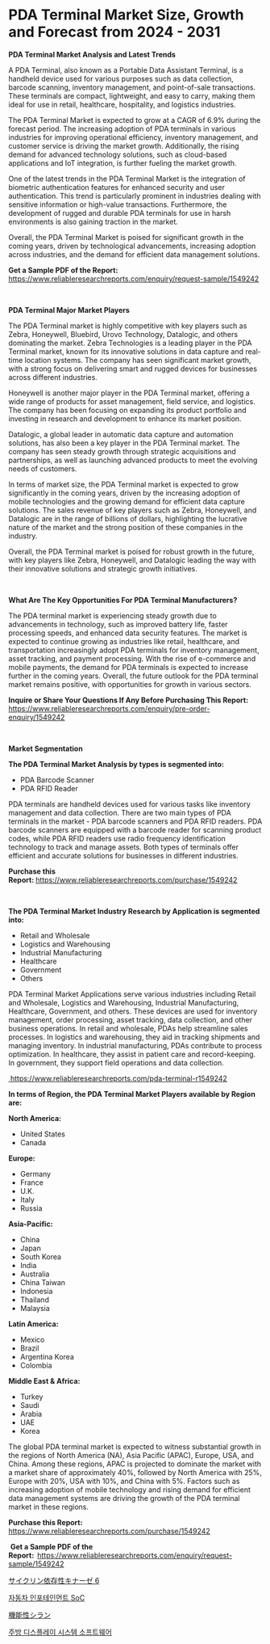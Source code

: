 <p><h1>PDA Terminal Market Size, Growth and Forecast from 2024 - 2031</h1></p><p><strong>PDA Terminal Market Analysis and Latest Trends</strong></p>
<p><p>A PDA Terminal, also known as a Portable Data Assistant Terminal, is a handheld device used for various purposes such as data collection, barcode scanning, inventory management, and point-of-sale transactions. These terminals are compact, lightweight, and easy to carry, making them ideal for use in retail, healthcare, hospitality, and logistics industries.</p><p>The PDA Terminal Market is expected to grow at a CAGR of 6.9% during the forecast period. The increasing adoption of PDA terminals in various industries for improving operational efficiency, inventory management, and customer service is driving the market growth. Additionally, the rising demand for advanced technology solutions, such as cloud-based applications and IoT integration, is further fueling the market growth.</p><p>One of the latest trends in the PDA Terminal Market is the integration of biometric authentication features for enhanced security and user authentication. This trend is particularly prominent in industries dealing with sensitive information or high-value transactions. Furthermore, the development of rugged and durable PDA terminals for use in harsh environments is also gaining traction in the market.</p><p>Overall, the PDA Terminal Market is poised for significant growth in the coming years, driven by technological advancements, increasing adoption across industries, and the demand for efficient data management solutions.</p></p>
<p><strong>Get a Sample PDF of the Report:&nbsp;</strong> <a href="https://www.reliableresearchreports.com/enquiry/request-sample/1549242">https://www.reliableresearchreports.com/enquiry/request-sample/1549242</a></p>
<p>&nbsp;</p>
<p><strong>PDA Terminal Major Market Players</strong></p>
<p><p>The PDA Terminal market is highly competitive with key players such as Zebra, Honeywell, Bluebird, Urovo Technology, Datalogic, and others dominating the market. Zebra Technologies is a leading player in the PDA Terminal market, known for its innovative solutions in data capture and real-time location systems. The company has seen significant market growth, with a strong focus on delivering smart and rugged devices for businesses across different industries.</p><p>Honeywell is another major player in the PDA Terminal market, offering a wide range of products for asset management, field service, and logistics. The company has been focusing on expanding its product portfolio and investing in research and development to enhance its market position.</p><p>Datalogic, a global leader in automatic data capture and automation solutions, has also been a key player in the PDA Terminal market. The company has seen steady growth through strategic acquisitions and partnerships, as well as launching advanced products to meet the evolving needs of customers.</p><p>In terms of market size, the PDA Terminal market is expected to grow significantly in the coming years, driven by the increasing adoption of mobile technologies and the growing demand for efficient data capture solutions. The sales revenue of key players such as Zebra, Honeywell, and Datalogic are in the range of billions of dollars, highlighting the lucrative nature of the market and the strong position of these companies in the industry.</p><p>Overall, the PDA Terminal market is poised for robust growth in the future, with key players like Zebra, Honeywell, and Datalogic leading the way with their innovative solutions and strategic growth initiatives.</p></p>
<p>&nbsp;</p>
<p><strong>What Are The Key Opportunities For PDA Terminal Manufacturers?</strong></p>
<p><p>The PDA terminal market is experiencing steady growth due to advancements in technology, such as improved battery life, faster processing speeds, and enhanced data security features. The market is expected to continue growing as industries like retail, healthcare, and transportation increasingly adopt PDA terminals for inventory management, asset tracking, and payment processing. With the rise of e-commerce and mobile payments, the demand for PDA terminals is expected to increase further in the coming years. Overall, the future outlook for the PDA terminal market remains positive, with opportunities for growth in various sectors.</p></p>
<p><strong>Inquire or Share Your Questions If Any Before Purchasing This Report:</strong> <a href="https://www.reliableresearchreports.com/enquiry/pre-order-enquiry/1549242">https://www.reliableresearchreports.com/enquiry/pre-order-enquiry/1549242</a></p>
<p>&nbsp;</p>
<p><strong>Market Segmentation</strong></p>
<p><strong>The PDA Terminal Market Analysis by types is segmented into:</strong></p>
<p><ul><li>PDA Barcode Scanner</li><li>PDA RFID Reader</li></ul></p>
<p><p>PDA terminals are handheld devices used for various tasks like inventory management and data collection. There are two main types of PDA terminals in the market - PDA barcode scanners and PDA RFID readers. PDA barcode scanners are equipped with a barcode reader for scanning product codes, while PDA RFID readers use radio frequency identification technology to track and manage assets. Both types of terminals offer efficient and accurate solutions for businesses in different industries.</p></p>
<p><strong>Purchase this Report:&nbsp;</strong><a href="https://www.reliableresearchreports.com/purchase/1549242">https://www.reliableresearchreports.com/purchase/1549242</a></p>
<p>&nbsp;</p>
<p><strong>The PDA Terminal Market Industry Research by Application is segmented into:</strong></p>
<p><ul><li>Retail and Wholesale</li><li>Logistics and Warehousing</li><li>Industrial Manufacturing</li><li>Healthcare</li><li>Government</li><li>Others</li></ul></p>
<p><p>PDA Terminal Market Applications serve various industries including Retail and Wholesale, Logistics and Warehousing, Industrial Manufacturing, Healthcare, Government, and others. These devices are used for inventory management, order processing, asset tracking, data collection, and other business operations. In retail and wholesale, PDAs help streamline sales processes. In logistics and warehousing, they aid in tracking shipments and managing inventory. In industrial manufacturing, PDAs contribute to process optimization. In healthcare, they assist in patient care and record-keeping. In government, they support field operations and data collection.</p></p>
<p><a href="https://www.reliableresearchreports.com/pda-terminal-r1549242">&nbsp;https://www.reliableresearchreports.com/pda-terminal-r1549242</a></p>
<p><strong>In terms of Region, the PDA Terminal Market Players available by Region are:</strong></p>
<p>
    <p> <strong> North America: </strong>
        <ul>
            <li>United States</li>
            <li>Canada</li>
        </ul>
        </p> 
    <p> <strong> Europe: </strong>
        <ul>
            <li>Germany</li>
            <li>France</li>
            <li>U.K.</li>
            <li>Italy</li>
            <li>Russia</li>
        </ul>
        </p> 
    <p> <strong> Asia-Pacific: </strong>
        <ul>
            <li>China</li>
            <li>Japan</li>
            <li>South Korea</li>
            <li>India</li>
            <li>Australia</li>
            <li>China Taiwan</li>
            <li>Indonesia</li>
            <li>Thailand</li>
            <li>Malaysia</li>
        </ul>
        </p> 
    <p> <strong> Latin America: </strong>
        <ul>
            <li>Mexico</li>
            <li>Brazil</li>
            <li>Argentina Korea</li>
            <li>Colombia</li>
        </ul>
        </p> 
    <p> <strong> Middle East & Africa: </strong>
        <ul>
            <li>Turkey</li>
            <li>Saudi</li>
            <li>Arabia</li>
            <li>UAE</li>
            <li>Korea</li>
        </ul>
    </p>
    </p>
<p><p>The global PDA terminal market is expected to witness substantial growth in the regions of North America (NA), Asia Pacific (APAC), Europe, USA, and China. Among these regions, APAC is projected to dominate the market with a market share of approximately 40%, followed by North America with 25%, Europe with 20%, USA with 10%, and China with 5%. Factors such as increasing adoption of mobile technology and rising demand for efficient data management systems are driving the growth of the PDA terminal market in these regions.</p></p>
<p><strong>Purchase this Report: </strong><a href="https://www.reliableresearchreports.com/purchase/1549242">https://www.reliableresearchreports.com/purchase/1549242</a></p>
<p>&nbsp;<strong>Get a Sample PDF of the Report:&nbsp;&nbsp;</strong><a href="https://www.reliableresearchreports.com/enquiry/request-sample/1549242">https://www.reliableresearchreports.com/enquiry/request-sample/1549242</a></p>
<p><strong></strong></p>
<p><p><a href="https://medium.com/@kelscdowell78456/%E3%82%B5%E3%82%A4%E3%82%AF%E3%83%AA%E3%83%B3%E4%BE%9D%E5%AD%98%E6%80%A7%E3%82%AD%E3%83%8A%E3%83%BC%E3%82%BC6%E5%B8%82%E5%A0%B4%E3%81%AE%E3%82%A4%E3%83%B3%E3%82%B5%E3%82%A4%E3%83%88-%E5%B8%82%E5%A0%B4%E5%8B%95%E5%90%91-%E6%88%90%E9%95%B7-2024%E5%B9%B4%E3%81%8B%E3%82%892031%E5%B9%B4%E3%81%BE%E3%81%A7%E3%81%AE%E4%BA%88%E6%B8%AC-d68deedffed1">サイクリン依存性キナーゼ 6</a></p><p><a href="https://medium.com/@jonatanjast1928/%EC%9E%90%EB%8F%99%EC%B0%A8-%EC%9D%B8%ED%8F%AC%ED%85%8C%EC%9D%B8%EB%A8%BC%ED%8A%B8-socs-%EC%8B%9C%EC%9E%A5-%EC%8B%9C%EC%9E%A5-cagr-%EC%8B%9C%EC%9E%A5-%EB%8F%99%ED%96%A5-%EB%B0%8F-%EC%84%B1%EC%9E%A5-%EC%A0%84%EB%9E%B5%EC%97%90-%EB%8C%80%ED%95%9C-%ED%86%B5%EC%B0%B0%EB%A0%A5-5acfab61dcfc">자동차 인포테인먼트 SoC</a></p><p><a href="https://medium.com/@hugofirst21/%E6%A9%9F%E8%83%BD%E6%80%A7%E3%82%B7%E3%83%A9%E3%83%B3%E5%B8%82%E5%A0%B4%E3%81%AF-%E5%B8%82%E5%A0%B4%E3%82%B7%E3%82%A7%E3%82%A2-%E3%82%B5%E3%82%A4%E3%82%BA-%E3%81%8A%E3%82%88%E3%81%B32031%E5%B9%B4%E3%81%BE%E3%81%A7%E3%81%AE%E4%BA%88%E6%B8%AC%E3%81%AB%E7%84%A6%E7%82%B9%E3%82%92%E5%BD%93%E3%81%A6%E3%81%A6%E3%81%84%E3%81%BE%E3%81%99-b346340776d2">機能性シラン</a></p><p><a href="https://medium.com/@rickymetzdvm/%EB%B6%80%EC%97%8C-%EB%94%94%EC%8A%A4%ED%94%8C%EB%A0%88%EC%9D%B4-%EC%8B%9C%EC%8A%A4%ED%85%9C-%EC%86%8C%ED%94%84%ED%8A%B8%EC%9B%A8%EC%96%B4-%EC%8B%9C%EC%9E%A5-%EB%B3%B4%EA%B3%A0%EC%84%9C%EA%B0%80-%EC%9D%B4-%EC%8B%9C%EC%9E%A5%EC%9D%98-%EC%B5%9C%EC%8B%A0-%ED%8A%B8%EB%A0%8C%EB%93%9C%EC%99%80-%EC%84%B1%EC%9E%A5-%EA%B8%B0%ED%9A%8C%EB%A5%BC-%EB%B0%9D%ED%98%80%EC%A4%8D%EB%8B%88%EB%8B%A4-8ef31dfb1257">주방 디스플레이 시스템 소프트웨어</a></p></p>